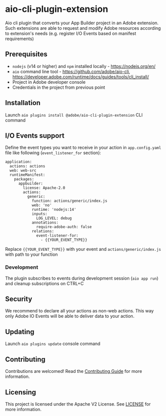 # aio-cli-plugin-extension
Aio cli plugin that converts your App Builder project in an Adobe extension. Such extensions are able to request and modify Adobe resources according to extension's needs (e.g. register I/O Events based on manifest requirements)

## Prerequisites
- `nodejs` (v14 or higher) and `npm` installed locally - https://nodejs.org/en/
- `aio` command line tool - https://github.com/adobe/aio-cli, https://developer.adobe.com/runtime/docs/guides/tools/cli_install/
- Project in Adobe developer console
- Credentials in the project from previous point

## Installation
Launch `aio plugins install @adobe/aio-cli-plugin-extension` CLI command

## I/O Events support
Define the event types you want to receive in your action in `app.config.yaml` file like following (`event_listener_for` section):
```
application:
  actions: actions
  web: web-src
  runtimeManifest:
    packages:
      appbuilder:
        license: Apache-2.0
        actions:
          generic:
            function: actions/generic/index.js
            web: 'no'
            runtime: 'nodejs:14'
            inputs:
              LOG_LEVEL: debug
            annotations:
              require-adobe-auth: false
            relations:
              event-listener-for:
                - {{YOUR_EVENT_TYPE}}
```
Replace `{{YOUR_EVENT_TYPE}}` with your event and `actions/generic/index.js` with path to your function

### Development
The plugin subscribes to events during development session (`aio app run`) and cleanup subscriptions on CTRL+C

## Security
We recommend to declare all your actions as non-web actions. This way only Adobe IO Events will be able to deliver data to your action.

## Updating
Launch `aio plugins update` console command

## Contributing

Contributions are welcomed! Read the [Contributing Guide](CONTRIBUTING.md) for more information.

## Licensing

This project is licensed under the Apache V2 License. See [LICENSE](LICENSE) for more information.
